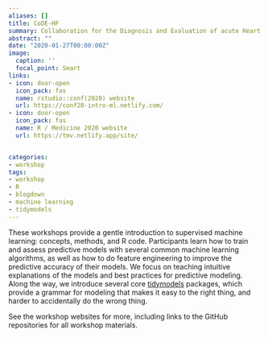 ```yaml
---
aliases: []
title: CoDE-HF 
summary: Collaboration for the Diagnosis and Evaluation of acute Heart Failure
abstract: ""
date: "2020-01-27T00:00:00Z"
image:
  caption: ''
  focal_point: Smart
links:
- icon: door-open
  icon_pack: fas
  name: rstudio::conf(2020) website
  url: https://conf20-intro-ml.netlify.com/
- icon: door-open
  icon_pack: fas
  name: R / Medicine 2020 website
  url: https://tmv.netlify.app/site/


categories:
- workshop
tags:
- workshop
- R
- blogdown
- machine learning
- tidymodels
---
```


These workshops provide a gentle introduction to supervised machine learning: concepts, methods, and R code. Participants learn how to train and assess predictive models with several common machine learning algorithms, as well as how to do feature engineering to improve the predictive accuracy of their models. We focus on teaching intuitive explanations of the models and best practices for predictive modeling. Along the way, we introduce several core [tidymodels](https://github.com/tidymodels) packages, which provide a grammar for modeling that makes it easy to the right thing, and harder to accidentally do the wrong thing. 


See the workshop websites for more, including links to the GitHub repositories for all workshop materials.
